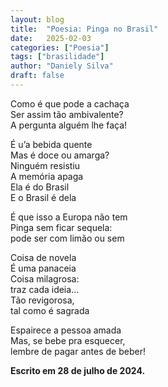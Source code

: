 ```yaml
---
layout: blog
title:  "Poesia: Pinga no Brasil"
date:   2025-02-03
categories: ["Poesia"]
tags: ["brasilidade"]
author: "Daniely Silva"
draft: false
---
```

Como é que pode a cachaça\
Ser assim tão ambivalente?\
A pergunta alguém lhe faça!

É u’a bebida quente\
Mas é doce ou amarga?\
Ninguém resistiu\
A memória apaga\
Ela é do Brasil\
E o Brasil é dela

É que isso a Europa não tem\
Pinga sem ficar sequela:\
pode ser com limão ou sem

Coisa de novela\
É uma panaceia\
Coisa milagrosa:\
traz cada ideia…\
Tão revigorosa,\
tal como é sagrada

Espairece a pessoa amada\
Mas, se bebe pra esquecer,\
lembre de pagar antes de beber!

**Escrito em 28 de julho de 2024.**
